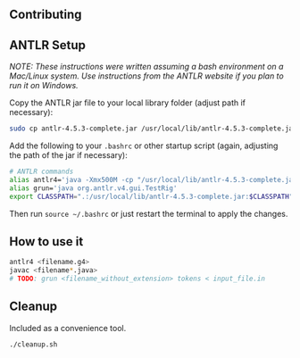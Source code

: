 ## Contributing

## ANTLR Setup

*NOTE: These instructions were written assuming a bash environment
on a Mac/Linux system. Use instructions from the ANTLR website if
you plan to run it on Windows.*

Copy the ANTLR jar file to your local library folder (adjust path
if necessary):

```bash
sudo cp antlr-4.5.3-complete.jar /usr/local/lib/antlr-4.5.3-complete.jar
```

Add the following to your `.bashrc` or other startup script (again,
adjusting the path of the jar if necessary):

```bash
# ANTLR commands
alias antlr4='java -Xmx500M -cp "/usr/local/lib/antlr-4.5.3-complete.jar:$CLASSPATH" org.antlr.v4.Tool'
alias grun='java org.antlr.v4.gui.TestRig'
export CLASSPATH=".:/usr/local/lib/antlr-4.5.3-complete.jar:$CLASSPATH"
```

Then run `source ~/.bashrc` or just restart the terminal to apply the changes.

## How to use it

```bash
antlr4 <filename.g4>
javac <filename*.java>
# TODO: grun <filename_without_extension> tokens < input_file.in
```

## Cleanup

Included as a convenience tool.

```bash
./cleanup.sh
```
